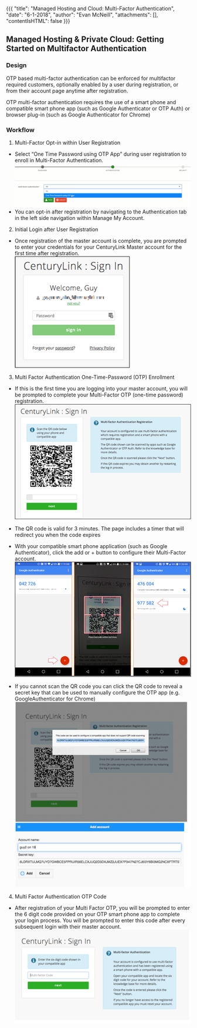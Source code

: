 {{{ "title": "Managed Hosting and Cloud: Multi-Factor Authentication", "date": "6-1-2018", "author": "Evan McNeill", "attachments": [], "contentIsHTML": false }}}

## Managed Hosting & Private Cloud: Getting Started on Multifactor Authentication
### Design
OTP based multi-factor authentication can be enforced for multifactor required customers, optionally enabled by a user during registration, or from their account page anytime after registration.

OTP multi-factor authentication requires the use of a smart phone and compatible smart phone app (such as Google Authenticator or OTP Auth) or browser plug-in (such as Google Authenticator for Chrome)
### Workflow
1. Multi-Factor Opt-in within User Registration
*	Select “One Time Password using OTP App” during user registration to enroll in Multi-Factor Authentication.
<kbd>![MFA-1.PNG](../images/MFA-1.png)</kbd>
* You can opt-in after registration by navigating to the Authentication tab in the left side navigation within Manage My Account.

2. Initial Login after User Registration
* Once registration of the master account is complete, you are prompted to enter your credentials for your CenturyLink Master account for the first time after registration.  
<kbd>![MFA-2.PNG](../images/MFA-2.png)</kbd>

3. Multi Factor Authentication One-Time-Password (OTP) Enrollment
* If this is the first time you are logging into your master account, you will be prompted to complete your Multi-Factor OTP (one-time password) registration.  
<kbd>![MFA-3.PNG](../images/MFA-3.png)</kbd>

* The QR code is valid for 3 minutes. The page includes a timer that will redirect you when the code expires
* With your compatible smart phone application (such as Google Authenticator), click the add or + button to configure their Multi-Factor account.
<kbd>![MFA-4.PNG](../images/MFA-4.png)</kbd>

* If you cannot scan the QR code you can click the QR code to reveal a secret key that can be used to manually configure the OTP app (e.g. GoogleAuthenticator for Chrome) 
<kbd>![MFA-5.PNG](../images/MFA-5.png)</kbd>

  
4. Multi Factor Authentication OTP Code
* After registration of your Multi Factor OTP, you will be prompted to enter the 6 digit code provided on your OTP smart phone app to complete your login process.  You will be prompted to enter this code after every subsequent login with their master account.
<kbd>![MFA-6.PNG](../images/MFA-6.png)</kbd>

 
